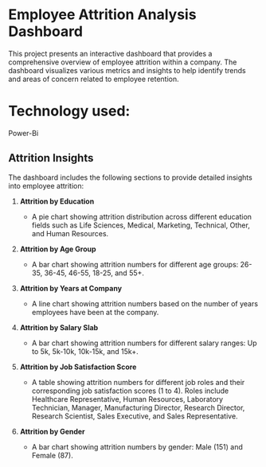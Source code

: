 # Employee Attrition Analysis Dashboard

This project presents an interactive dashboard that provides a comprehensive overview of employee attrition within a company. The dashboard visualizes various metrics and insights to help identify trends and areas of concern related to employee retention.

# Technology used:
Power-Bi

## Attrition Insights
The dashboard includes the following sections to provide detailed insights into employee attrition:

1. **Attrition by Education**
   - A pie chart showing attrition distribution across different education fields such as Life Sciences, Medical, Marketing, Technical, Other, and Human Resources.

2. **Attrition by Age Group**
   - A bar chart showing attrition numbers for different age groups: 26-35, 36-45, 46-55, 18-25, and 55+.

3. **Attrition by Years at Company**
   - A line chart showing attrition numbers based on the number of years employees have been at the company.

4. **Attrition by Salary Slab**
   - A bar chart showing attrition numbers for different salary ranges: Up to 5k, 5k-10k, 10k-15k, and 15k+.

5. **Attrition by Job Satisfaction Score**
   - A table showing attrition numbers for different job roles and their corresponding job satisfaction scores (1 to 4). Roles include Healthcare Representative, Human Resources, Laboratory Technician, Manager, Manufacturing Director, Research Director, Research Scientist, Sales Executive, and Sales Representative.

6. **Attrition by Gender**
   - A bar chart showing attrition numbers by gender: Male (151) and Female (87).
